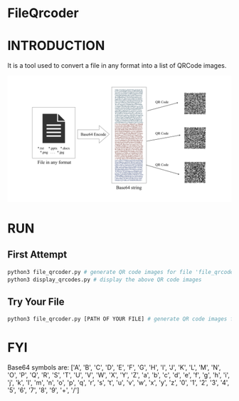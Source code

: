 # FileQrcoder
# INTRODUCTION
It is a tool used to convert a file in any format into a list of QRCode images.

![image](https://github.com/lulinpeng/FileQrcoder/blob/main/intro.png)

# RUN
## First Attempt
```python
python3 file_qrcoder.py # generate QR code images for file 'file_qrcoder.py' itself
python3 display_qrcodes.py # display the above QR code images
```

## Try Your File
```python
python3 file_qrcoder.py [PATH OF YOUR FILE] # generate QR code images for 'YOUR FILE'
```

# FYI
Base64 symbols are: ['A', 'B', 'C', 'D', 'E', 'F', 'G', 'H', 'I', 'J', 'K', 'L', 'M', 'N', 'O', 'P', 'Q', 'R', 'S', 'T', 'U', 'V', 'W', 'X', 'Y', 'Z', 'a', 'b', 'c', 'd', 'e', 'f', 'g', 'h', 'i', 'j', 'k', 'l', 'm', 'n', 'o', 'p', 'q', 'r', 's', 't', 'u', 'v', 'w', 'x', 'y', 'z', '0', '1', '2', '3', '4', '5', '6', '7', '8', '9', '+', '/']
